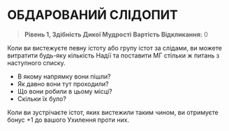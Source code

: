 ﻿# ОБДАРОВАНИЙ СЛІДОПИТ

> **Рівень 1, Здібність Дикої Мудрості**
> **Вартість Відкликання:** 0

Коли ви вистежуєте певну істоту або групу істот за слідами, ви можете витратити будь-яку кількість Надії та поставити МГ стільки ж питань з наступного списку.

- В якому напрямку вони пішли?
- Як давно вони тут проходили?
- Що вони робили в цьому місці?
- Скільки їх було?

Коли ви зустрічаєте істот, яких вистежили таким чином, ви отримуєте бонус +1 до вашого Ухилення проти них.